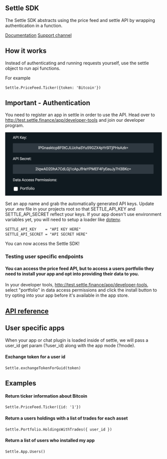 ## Settle SDK
The Settle SDK abstracts using the price feed and settle API by wrapping authentication in a function.

[Documentation](https://docs.settle.finance/)
[Support channel](https://discord.gg/9C9NYVc)

## How it works
Instead of authenticating and running requests yourself, use the settle object to run api functions.

For example
```
Settle.PriceFeed.Ticker({token: 'Bitcoin'})
```

## Important - Authentication
You need to register an app in settle in order to use the API. Head over to http://test.settle.finance/app/developer-tools and join our developer program.

![Alt text](https://github.com/SettleFinance/Settle-SDK/raw/master/Images/app-permission.png?raw=true)

Set an app name and grab the automatically generated API keys. Update your .env file in your projects root so that SETTLE_API_KEY and SETTLE_API_SECRET reflect your keys. If your app doesn't use environment variables yet, you will need to setup a loader like [dotenv](https://www.npmjs.com/package/dotenv).

```
SETTLE_API_KEY    = "API KEY HERE"
SETTLE_API_SECRET = "API SECRET HERE"
```

You can now access the Settle SDK!

### Testing user specific endpoints
#### You can access the price feed API, but to access a users portfolio they need to install your app and opt into providing their data to you.

In your developer tools, http://test.settle.finance/app/developer-tools, select "portfolio" in data access permissions and click the install button to try opting into your app before it's available in the app store.

## [API reference ](https://docs.settle.finance/display/SP/API+Documentation)

## User specific apps
When your app or chat plugin is loaded inside of settle, we will pass a user_id get param (?user_id) along with the app mode (?mode).

#### Exchange token for a user id
```
Settle.exchangeTokenForGuid(token)
```

## Examples

#### Return ticker information about Bitcoin
```
Settle.PriceFeed.Ticker({id: '1'})
```

#### Return a users holdings with a list of trades for each asset
```
Settle.Portfolio.HoldingsWithTrades({ user_id })
```

#### Return a list of users who installed my app
```
Settle.App.Users()
```
